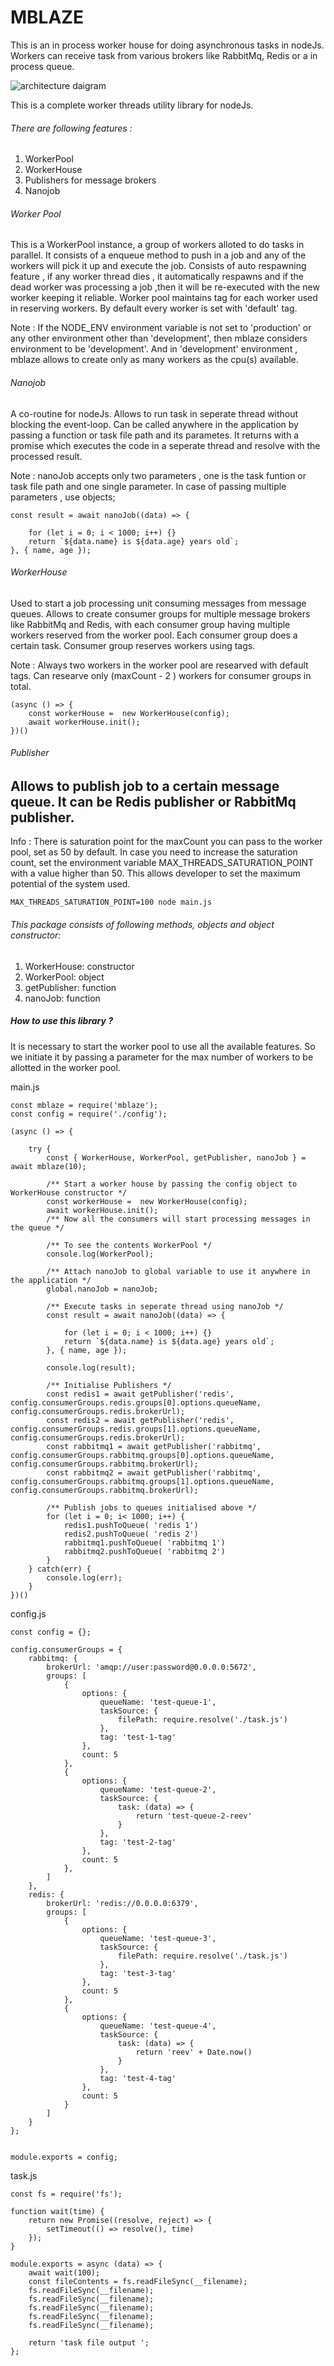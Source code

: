 # MBLAZE

This is an in process worker house for doing asynchronous tasks in nodeJs.
Workers can receive task from various brokers like RabbitMq, Redis or a in process queue.

![architecture daigram](https://github.com/reevr/mblaze/blob/master/mblaze-arch.svg)

This is a complete worker threads utility library for nodeJs.
###### There are following features : 
1. WorkerPool
2. WorkerHouse
3. Publishers for message brokers
4. Nanojob

###### Worker Pool
This is a WorkerPool instance, a group of workers alloted to do tasks in parallel.
It consists of a enqueue method to push in a job and any of the workers will pick it up and execute the job. 
Consists of auto respawning feature , if any worker thread dies , it automatically respawns and if the dead worker was processing a job ,then it will be re-executed with the new worker keeping it reliable.
Worker pool maintains tag for each worker used in reserving workers. By default every worker is set with 'default' tag.

Note : If the NODE_ENV environment variable is not set to 'production' or any other environment other than 'development', then mblaze considers environment to be 'development'.
And in 'development' environment , mblaze allows to create only as many workers as the cpu(s) available.

###### Nanojob
A co-routine for nodeJs.
Allows to run task in seperate thread without blocking the event-loop.
Can be called anywhere in the application by passing a function or task file path and its parametes.
It returns with a promise which executes the code in a seperate thread and resolve with the processed result.

Note : nanoJob accepts only two parameters , one is the task funtion or task file path and one single parameter. In case of passing multiple parameters , use objects;

```
const result = await nanoJob((data) => {
    
    for (let i = 0; i < 1000; i++) {}
    return `${data.name} is ${data.age} years old`;
}, { name, age });
```

###### WorkerHouse
Used to start a job processing unit consuming messages from message queues.
Allows to create consumer groups for multiple message brokers like RabbitMq and Redis, with each consumer group having multiple workers reserved from the worker pool.
Each consumer group does a certain task.
Consumer group reserves workers using tags.

Note : Always two workers in the worker pool are researved with default tags. Can researve only (maxCount - 2 ) workers for consumer groups in total.

```
(async () => {
    const workerHouse =  new WorkerHouse(config);
    await workerHouse.init();
})()
```

###### Publisher 
Allows to publish job to a certain message queue.
It can be Redis publisher or RabbitMq publisher.
----------------------------------------------------------------------------------------

Info : There is saturation point for the maxCount you can pass to the worker pool, set as 50 by default. In case you need to increase the saturation count, set the environment variable MAX_THREADS_SATURATION_POINT with a value higher than 50. This allows developer to set the maximum potential of the system used.

```
MAX_THREADS_SATURATION_POINT=100 node main.js
```

###### This package consists of following methods, objects and object constructor:
1.  WorkerHouse: constructor
2.  WorkerPool: object
3.  getPublisher: function
4.  nanoJob: function

##### How to use this library ?
It is necessary to start the worker pool to use all the available features.
So we initiate it by passing a parameter for the max number of workers to be allotted in the worker pool.

main.js
```
const mblaze = require('mblaze');
const config = require('./config');

(async () => {
    
    try {
        const { WorkerHouse, WorkerPool, getPublisher, nanoJob } = await mblaze(10);
        
        /** Start a worker house by passing the config object to WorkerHouse constructor */
        const workerHouse =  new WorkerHouse(config);
        await workerHouse.init();
        /** Now all the consumers will start processing messages in the queue */
        
        /** To see the contents WorkerPool */
        console.log(WorkerPool);
        
        /** Attach nanoJob to global variable to use it anywhere in the application */
        global.nanoJob = nanoJob;
        
        /** Execute tasks in seperate thread using nanoJob */
        const result = await nanoJob((data) => {
            
            for (let i = 0; i < 1000; i++) {}
            return `${data.name} is ${data.age} years old`;
        }, { name, age });
        
        console.log(result);
        
        /** Initialise Publishers */
        const redis1 = await getPublisher('redis', config.consumerGroups.redis.groups[0].options.queueName, config.consumerGroups.redis.brokerUrl);
        const redis2 = await getPublisher('redis', config.consumerGroups.redis.groups[1].options.queueName, config.consumerGroups.redis.brokerUrl);
        const rabbitmq1 = await getPublisher('rabbitmq', config.consumerGroups.rabbitmq.groups[0].options.queueName, config.consumerGroups.rabbitmq.brokerUrl);
        const rabbitmq2 = await getPublisher('rabbitmq', config.consumerGroups.rabbitmq.groups[1].options.queueName, config.consumerGroups.rabbitmq.brokerUrl);
        
        /** Publish jobs to queues initialised above */
        for (let i = 0; i< 1000; i++) {
            redis1.pushToQueue( 'redis 1')
            redis2.pushToQueue( 'redis 2')
            rabbitmq1.pushToQueue( 'rabbitmq 1')
            rabbitmq2.pushToQueue( 'rabbitmq 2')
        }
    } catch(err) {
        console.log(err);
    }
})()
```

config.js
```
const config = {};

config.consumerGroups = {
    rabbitmq: {
        brokerUrl: 'amqp://user:password@0.0.0.0:5672',
        groups: [
            {
                options: {
                    queueName: 'test-queue-1',
                    taskSource: {
                        filePath: require.resolve('./task.js')
                    },
                    tag: 'test-1-tag'
                },
                count: 5
            },
            {
                options: {
                    queueName: 'test-queue-2',
                    taskSource: {
                        task: (data) => {
                            return 'test-queue-2-reev'
                        }
                    },
                    tag: 'test-2-tag'
                },
                count: 5
            },
        ]
    },
    redis: {
        brokerUrl: 'redis://0.0.0.0:6379',
        groups: [
            {
                options: {
                    queueName: 'test-queue-3',
                    taskSource: {
                        filePath: require.resolve('./task.js')
                    },
                    tag: 'test-3-tag'
                },
                count: 5
            },
            {
                options: {
                    queueName: 'test-queue-4',
                    taskSource: {
                        task: (data) => {
                            return 'reev' + Date.now()
                        }
                    },
                    tag: 'test-4-tag'
                },
                count: 5
            }
        ]
    }
};


module.exports = config;
```

task.js
```
const fs = require('fs');

function wait(time) {
    return new Promise((resolve, reject) => {
        setTimeout(() => resolve(), time)
    });
}

module.exports = async (data) => {
    await wait(100);
    const fileContents = fs.readFileSync(__filename);
    fs.readFileSync(__filename);
    fs.readFileSync(__filename);
    fs.readFileSync(__filename);
    fs.readFileSync(__filename);
    fs.readFileSync(__filename);
    
    return 'task file output ';
};
```

